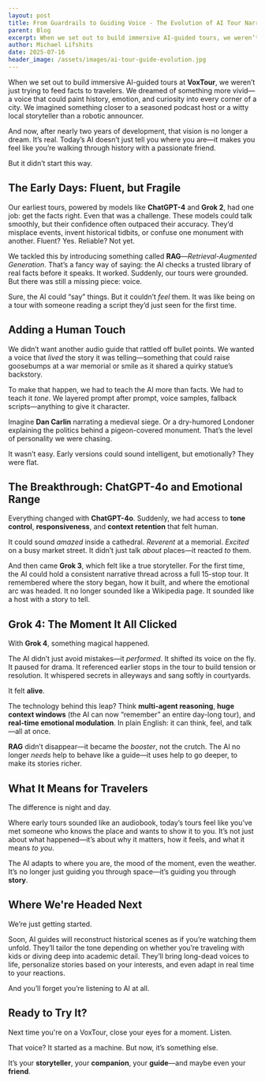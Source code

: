 ```yaml
---
layout: post
title: From Guardrails to Guiding Voice - The Evolution of AI Tour Narratives
parent: Blog
excerpt: When we set out to build immersive AI-guided tours, we weren’t just looking to relay facts. We wanted to tell vivid, human-like stories
author: Michael Lifshits
date: 2025-07-16
header_image: /assets/images/ai-tour-guide-evolution.jpg
---
```


When we set out to build immersive AI-guided tours at **VoxTour**, we weren’t just trying to feed facts to travelers. We dreamed of something more vivid—a voice that could paint history, emotion, and curiosity into every corner of a city. We imagined something closer to a seasoned podcast host or a witty local storyteller than a robotic announcer.

And now, after nearly two years of development, that vision is no longer a dream. It’s real. Today’s AI doesn’t just tell you where you are—it makes you feel like you’re walking through history with a passionate friend.

But it didn’t start this way.


## The Early Days: Fluent, but Fragile

Our earliest tours, powered by models like **ChatGPT-4** and **Grok 2**, had one job: get the facts right. Even that was a challenge. These models could talk smoothly, but their confidence often outpaced their accuracy. They’d misplace events, invent historical tidbits, or confuse one monument with another. Fluent? Yes. Reliable? Not yet.

We tackled this by introducing something called **RAG**—*Retrieval-Augmented Generation*. That’s a fancy way of saying: the AI checks a trusted library of real facts before it speaks. It worked. Suddenly, our tours were grounded. But there was still a missing piece: voice.

Sure, the AI could “say” things. But it couldn’t *feel* them. It was like being on a tour with someone reading a script they’d just seen for the first time.


## Adding a Human Touch

We didn’t want another audio guide that rattled off bullet points. We wanted a voice that *lived* the story it was telling—something that could raise goosebumps at a war memorial or smile as it shared a quirky statue’s backstory.

To make that happen, we had to teach the AI more than facts. We had to teach it *tone*. We layered prompt after prompt, voice samples, fallback scripts—anything to give it character.

Imagine **Dan Carlin** narrating a medieval siege. Or a dry-humored Londoner explaining the politics behind a pigeon-covered monument. That’s the level of personality we were chasing.

It wasn’t easy. Early versions could sound intelligent, but emotionally? They were flat.


## The Breakthrough: ChatGPT-4o and Emotional Range

Everything changed with **ChatGPT-4o**. Suddenly, we had access to **tone control**, **responsiveness**, and **context retention** that felt human.

It could sound *amazed* inside a cathedral. *Reverent* at a memorial. *Excited* on a busy market street. It didn’t just talk *about* places—it reacted *to* them.

And then came **Grok 3**, which felt like a true storyteller. For the first time, the AI could hold a consistent narrative thread across a full 15-stop tour. It remembered where the story began, how it built, and where the emotional arc was headed. It no longer sounded like a Wikipedia page. It sounded like a host with a story to tell.

## Grok 4: The Moment It All Clicked

With **Grok 4**, something magical happened.

The AI didn’t just avoid mistakes—it *performed*. It shifted its voice on the fly. It paused for drama. It referenced earlier stops in the tour to build tension or resolution. It whispered secrets in alleyways and sang softly in courtyards.

It felt **alive**.

The technology behind this leap? Think **multi-agent reasoning**, **huge context windows** (the AI can now “remember” an entire day-long tour), and **real-time emotional modulation**. In plain English: it can think, feel, and talk—all at once.

**RAG** didn’t disappear—it became the *booster*, not the crutch. The AI no longer *needs* help to behave like a guide—it uses help to go deeper, to make its stories richer.


## What It Means for Travelers

The difference is night and day.

Where early tours sounded like an audiobook, today’s tours feel like you’ve met someone who knows the place and wants to show it to you. It’s not just about what happened—it’s about why it matters, how it feels, and what it means *to you*.

The AI adapts to where you are, the mood of the moment, even the weather. It’s no longer just guiding you through space—it’s guiding you through **story**.


## Where We're Headed Next

We’re just getting started.

Soon, AI guides will reconstruct historical scenes as if you’re watching them unfold. They’ll tailor the tone depending on whether you’re traveling with kids or diving deep into academic detail. They’ll bring long-dead voices to life, personalize stories based on your interests, and even adapt in real time to your reactions.

And you’ll forget you’re listening to AI at all.

## Ready to Try It?

Next time you're on a VoxTour, close your eyes for a moment. Listen.

That voice? It started as a machine. But now, it’s something else.

It’s your **storyteller**, your **companion**, your **guide**—and maybe even your **friend**.
